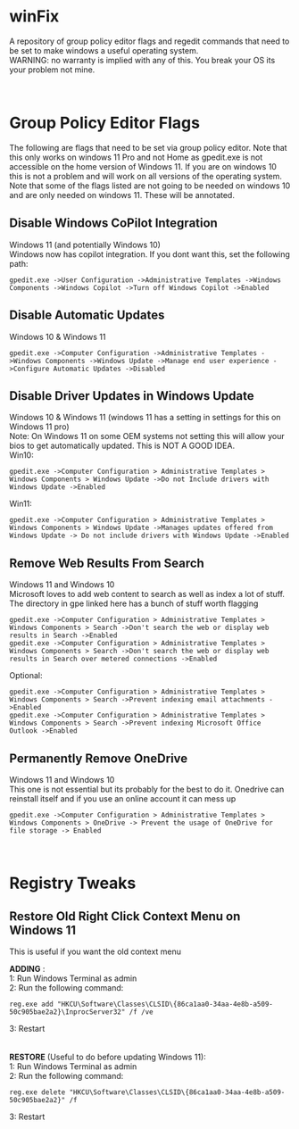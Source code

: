 # winFix
<p> A repository of group policy editor flags and regedit commands that need to be set to make windows a useful operating system. <br>
    WARNING: no warranty is implied with any of this. You break your OS its your problem not mine. <br>    
</p>
<br>

# Group Policy Editor Flags
<p> The following are flags that need to be set via group policy editor. Note that this only works on windows
    11 Pro and not Home as gpedit.exe is not accessible on the home version of Windows 11. If you are on windows
    10 this is not a problem and will work on all versions of the operating system. Note that some of the flags
    listed are not going to be needed on windows 10 and are only needed on windows 11. These will be annotated. 
</p>

## Disable Windows CoPilot Integration
<p> Windows 11 (and potentially Windows 10) <br>
    Windows now has copilot integration. If you dont want this, set the following path: <br>
    
    gpedit.exe ->User Configuration ->Administrative Templates ->Windows Components ->Windows Copilot ->Turn off Windows Copilot ->Enabled
</p>

## Disable Automatic Updates
<p> Windows 10 & Windows 11 <br>
    
    gpedit.exe ->Computer Configuration ->Administrative Templates ->Windows Components ->Windows Update ->Manage end user experience ->Configure Automatic Updates ->Disabled
</p>

## Disable Driver Updates in Windows Update
<p> Windows 10 & Windows 11 (windows 11 has a setting in settings for this on Windows 11 pro) <br>
    Note: On Windows 11 on some OEM systems not setting this will allow your bios to get automatically updated. This is NOT A GOOD IDEA. <br>
    Win10: <br>
    
    gpedit.exe ->Computer Configuration > Administrative Templates > Windows Components > Windows Update ->Do not Include drivers with Windows Update ->Enabled 
Win11: 

    gpedit.exe ->Computer Configuration > Administrative Templates > Windows Components > Windows Update ->Manages updates offered from Windows Update -> Do not include drivers with Windows Update ->Enabled 
</p>

## Remove Web Results From Search
<p> Windows 11 and Windows 10 <br>
    Microsoft loves to add web content to search as well as index a lot of stuff. The directory in gpe linked here has a bunch of stuff worth flagging <br>
    
    gpedit.exe ->Computer Configuration > Administrative Templates > Windows Components > Search ->Don't search the web or display web results in Search ->Enabled 
    gpedit.exe ->Computer Configuration > Administrative Templates > Windows Components > Search ->Don't search the web or display web results in Search over metered connections ->Enabled 
Optional: <br>
 
    gpedit.exe ->Computer Configuration > Administrative Templates > Windows Components > Search ->Prevent indexing email attachments ->Enabled 
    gpedit.exe ->Computer Configuration > Administrative Templates > Windows Components > Search ->Prevent indexing Microsoft Office Outlook ->Enabled   
</p>

## Permanently Remove OneDrive
<p> Windows 11 and Windows 10<br>
    This one is not essential but its probably for the best to do it. Onedrive can reinstall itself and if you use an online account it can mess up<br>
    
    gpedit.exe ->Computer Configuration > Administrative Templates > Windows Components > OneDrive -> Prevent the usage of OneDrive for file storage -> Enabled 

</p>
<br>

# Registry Tweaks

## Restore Old Right Click Context Menu on Windows 11
<p> This is useful if you want the old context menu <br>

**ADDING** : <br>
1: Run Windows Terminal as admin<br> 
2: Run the following command: <br>
    
    reg.exe add "HKCU\Software\Classes\CLSID\{86ca1aa0-34aa-4e8b-a509-50c905bae2a2}\InprocServer32" /f /ve             
3: Restart <br>
<br>    
**RESTORE** (Useful to do before updating Windows 11): <br>
1: Run Windows Terminal as admin <br>
2: Run the following command: <br>
        
    reg.exe delete "HKCU\Software\Classes\CLSID\{86ca1aa0-34aa-4e8b-a509-50c905bae2a2}" /f 
3: Restart <br>
</p>
